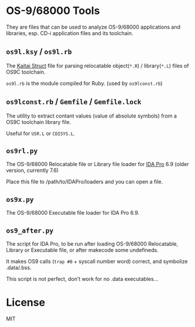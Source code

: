# OS-9/68000 Tools

They are files that can be used to analyze OS-9/68000 applications and libraries,
esp. CD-i application files and its toolchain.

## `os9l.ksy` / `os9l.rb`

The [Kaitai Struct](http://kaitai.io/) file for parsing relocatable object(`*.R`) / library(`*.L`) files of OS9C toolchain.

`os9l.rb` is the module compiled for Ruby. (used by `os9lconst.rb`)

## `os9lconst.rb` / `Gemfile` / `Gemfile.lock`

The utility to extract contant values (value of absolute symbols) from a OS9C toolchain library file.

Useful for `USR.L` or `CDISYS.L`.

## `os9rl.py`

The OS-9/68000 Relocatable file or Library file loader for [IDA Pro](https://hex-rays.com/ida-pro/) 6.9 (older version, currently 7.6)

Place this file to /path/to/IDAPro/loaders and you can open a file.

## `os9x.py`

The OS-9/68000 Executable file loader for IDA Pro 6.9.

## `os9_after.py`

The script for IDA Pro, to be run after loading OS-9/68000 Relocatable, Library or Executable file, or after makecode some undefineds.

It makes OS9 calls (`trap #0` + syscall number word) correct, and symbolize .data/.bss.

This script is not perfect, don't work for no .data executables...

# License

MIT
